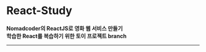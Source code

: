 # React-Study
**Nomadcoder의 ReactJS로 영화 웹 서비스 만들기**  
**학습한 React를 복습하기 위한 토이 프로젝트 branch**  
  
---   